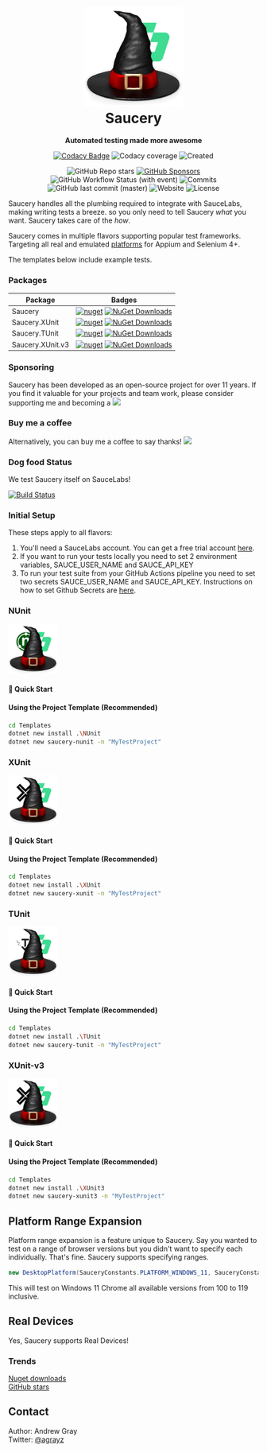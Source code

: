 ﻿<h1 align="center">

<img src="/Saucery.Core/Images/Saucery.Core.png" alt="Saucery" width="200"/>
<br/>
Saucery
</h1>

<div align="center">
    
<b>Automated testing made more awesome</b>

[![Codacy Badge](https://app.codacy.com/project/badge/Grade/0ba3cb69efe14366af8c84e485e80077)](https://app.codacy.com/gh/Sauceforge/Saucery/dashboard?utm_source=gh&utm_medium=referral&utm_content=&utm_campaign=Badge_grade)
![Codacy coverage](https://img.shields.io/codacy/coverage/0ba3cb69efe14366af8c84e485e80077)
![Created](https://img.shields.io/github/created-at/sauceforge/saucery)

![GitHub Repo stars](https://img.shields.io/github/stars/Sauceforge/Saucery) 
[![GitHub Sponsors](https://img.shields.io/github/sponsors/Sauceforge)](https://github.com/sponsors/Sauceforge)
![GitHub Workflow Status (with event)](https://img.shields.io/github/actions/workflow/status/Sauceforge/Saucery/pipeline.yml) 
![Commits](https://img.shields.io/github/commit-activity/t/sauceforge/saucery)
![GitHub last commit (master)](https://img.shields.io/github/last-commit/Sauceforge/Saucery/master)
![Website](https://img.shields.io/website?url=https%3A%2F%2Fsauceforge.github.io)
![License](https://img.shields.io/github/license/Sauceforge/Saucery) 

</div>

Saucery handles all the plumbing required to integrate with SauceLabs, making writing tests a breeze. so you only need to tell Saucery *what* you want. Saucery takes care of the *how*.

Saucery comes in multiple flavors supporting popular test frameworks. Targeting all real and emulated [platforms](https://saucelabs.com/products/platform-configurator) for Appium and Selenium 4+.

The templates below include example tests.

### Packages

| Package | Badges |
| --- | --- |
| Saucery | [![nuget](https://img.shields.io/nuget/v/Saucery.svg)](https://www.nuget.org/packages/Saucery/)  [![NuGet Downloads](https://img.shields.io/nuget/dt/Saucery)](https://www.nuget.org/packages/Saucery/) |
| Saucery.XUnit | [![nuget](https://img.shields.io/nuget/v/Saucery.XUnit.svg)](https://www.nuget.org/packages/Saucery.XUnit/)  [![NuGet Downloads](https://img.shields.io/nuget/dt/Saucery.XUnit)](https://www.nuget.org/packages/Saucery.XUnit/) |
| Saucery.TUnit | [![nuget](https://img.shields.io/nuget/v/Saucery.TUnit.svg)](https://www.nuget.org/packages/Saucery.TUnit/)  [![NuGet Downloads](https://img.shields.io/nuget/dt/Saucery.TUnit)](https://www.nuget.org/packages/Saucery.TUnit/) |
| Saucery.XUnit.v3 | [![nuget](https://img.shields.io/nuget/v/Saucery.XUnit.v3.svg)](https://www.nuget.org/packages/Saucery.XUnit.v3/)  [![NuGet Downloads](https://img.shields.io/nuget/dt/Saucery.XUnit.v3)](https://www.nuget.org/packages/Saucery.XUnit.v3/) |

### Sponsoring
Saucery has been developed as an open-source project for over <!--YEARS-->11<!--ENDYEARS--> years. If you find it valuable for your projects and team work, please consider supporting me and becoming a  [![](https://img.shields.io/static/v1?label=Sponsor&message=%E2%9D%A4&logo=GitHub&color=%23fe8e86)](https://github.com/sponsors/Sauceforge)

### Buy me a coffee
Alternatively, you can buy me a coffee to say thanks!  [![](https://img.shields.io/static/v1?label=Buy%20me%20a&message=coffee&logo=buy%20me%20a%20coffee&color=%23FFDD00)](https://buymeacoffee.com/andrewgray)


### Dog food Status

We test Saucery itself on SauceLabs!

[![Build Status](https://app.saucelabs.com/buildstatus/saucefauge?saucy)](https://app.saucelabs.com/buildstatus/saucefauge?saucy)

### Initial Setup

These steps apply to all flavors:

1. You'll need a SauceLabs account. You can get a free trial account [here](https://saucelabs.com/sign-up).
1. If you want to run your tests locally you need to set 2 environment variables, SAUCE_USER_NAME and SAUCE_API_KEY
1. To run your test suite from your GitHub Actions pipeline you need to set two secrets SAUCE_USER_NAME and SAUCE_API_KEY. Instructions on how to set Github Secrets are [here](https://docs.github.com/en/actions/security-guides/using-secrets-in-github-actions#creating-secrets-for-a-repository).

### NUnit

<img src="/Saucery/Images/Saucery.NUnit.png" alt="Saucery" width="100"/>

#### 🏁 Quick Start

#### Using the Project Template (Recommended)
```bash
cd Templates
dotnet new install .\NUnit
dotnet new saucery-nunit -n "MyTestProject"
```

### XUnit

<img src="/Saucery.XUnit/Images/Saucery.XUnit.png" alt="Saucery.XUnit" width="100"/>

#### 🏁 Quick Start

#### Using the Project Template (Recommended)
```bash
cd Templates
dotnet new install .\XUnit
dotnet new saucery-xunit -n "MyTestProject"
```

### TUnit

<img src="/Saucery.TUnit/Images/Saucery.TUnit.png" alt="Saucery.XUnit" width="100"/>

#### 🏁 Quick Start

#### Using the Project Template (Recommended)
```bash
cd Templates
dotnet new install .\TUnit
dotnet new saucery-tunit -n "MyTestProject"
```

### XUnit-v3

<img src="/Saucery.XUnit/Images/Saucery.XUnit.png" alt="Saucery.XUnit" width="100"/>

#### 🏁 Quick Start

#### Using the Project Template (Recommended)
```bash
cd Templates
dotnet new install .\XUnit3
dotnet new saucery-xunit3 -n "MyTestProject"
```

## Platform Range Expansion

Platform range expansion is a feature unique to Saucery. Say you wanted to test on a range of browser versions but you didn't want to specify each individually. That's fine. Saucery supports specifying ranges.

```csharp
new DesktopPlatform(SauceryConstants.PLATFORM_WINDOWS_11, SauceryConstants.BROWSER_CHROME, "100->119")
```

This will test on Windows 11 Chrome all available versions from 100 to 119 inclusive.

## Real Devices

Yes, Saucery supports Real Devices!

### Trends

[Nuget downloads](https://nugettrends.com/packages?months=24&ids=Saucery&ids=Saucery.XUnit&ids=Saucery.TUnit&ids=Saucery.Core&ids=Saucery.XUnit.v3)  
[GitHub stars](https://star-history.com/#sauceforge/Saucery)

## Contact

Author: Andrew Gray  
Twitter: [@agrayz](https://twitter.com/agrayz)